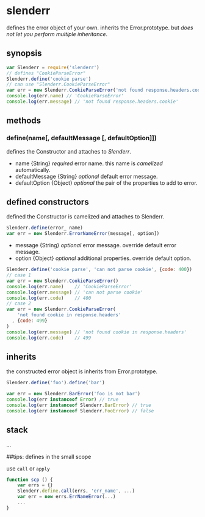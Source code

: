 # slenderr

defines the error object of your own.
inherits the Error.prototype. but _does not let you perform multiple inheritance_.

## synopsis

```js
var Slenderr = require('slenderr')
// defines "CookieParseError"
Slenderr.define('cookie parse')
// can use "Slenderr.CookieParseError"
var err = new Slenderr.CookieParseError('not found response.headers.cookie')
console.log(err.name) // 'CookieParseError'
console.log(err.message) // 'not found response.headers.cookie'
```

## methods

### define(name[, defaultMessage [, defaultOption]])

defines the Constructor and attaches to _Slenderr_.

* name           {String} _required_ error name. this name is _camelized_ automatically.
* defaultMessage {String} _optional_ default error message.
* defaultOption  {Object} _optional_ the pair of the properties to add to error.


## defined constructors

defined the Constructor is camelized and attaches to Slenderr.

```js
Slenderr.define(error_ name)
var err = new Slenderr.ErrorNameError(message[, option])
```

* message {String} _optional_ error message. override default error message.
* option  {Object} _optional_ additional properties. override default option.

```js
Slenderr.define('cookie parse', 'can not parse cookie', {code: 400})
// case 1
var err = new Slenderr.CookieParseError()
console.log(err.name)    // 'CookieParseError'
console.log(err.message) // 'can not parse cookie'
console.log(err.code)    // 400
// case 2
var err = new Slenderr.CookieParseError(
    'not found cookie in response.headers'
  , {code: 499}
)
console.log(err.message) // 'not found cookie in response.headers'
console.log(err.code)    // 499
```


## inherits

the constructed error object is inherits from Error.prototype.

```js
Slenderr.define('foo').define('bar')

var err = new Slenderr.BarError('foo is not bar')
console.log(err instanceof Error) // true
console.log(err instanceof Slenderr.BarError) // true
console.log(err instanceof Slenderr.FooError) // false
```


## stack

...


##tips: defines in the small scope

use `call` or `apply`

```js
function scp () {
    var errs = {}
    Slenderr.define.call(errs, 'err_name', ...)
    var err = new errs.ErrNameError(...)
    ...
}
```
